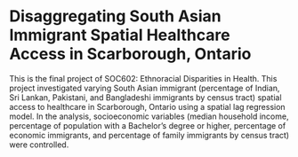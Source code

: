 # Disaggregating South Asian Immigrant Spatial Healthcare Access in Scarborough, Ontario 
This is the final project of SOC602: Ethnoracial Disparities in Health. 
This project investigated varying South Asian immigrant (percentage of Indian, Sri Lankan, Pakistani, and Bangladeshi immigrants by census tract) spatial access to healthcare in Scarborough, Ontario using a spatial lag regression model. In the analysis, socioeconomic variables (median household income, percentage of population with a Bachelor’s degree or higher, percentage of economic immigrants, and percentage of family immigrants by census tract) were controlled.
